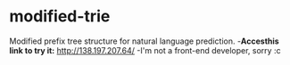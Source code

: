 # modified-trie
Modified prefix tree structure for natural language prediction.
-**Accesthis link to try it:** http://138.197.207.64/
-I'm not a front-end developer, sorry :c
